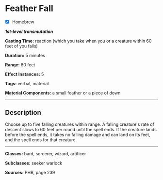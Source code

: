 # Feather Fall

- [x] Homebrew

***1st-level transmutation***

**Casting Time:** reaction (which you take when you or a creature within 60 feet of you falls)

**Duration:** 5 minutes

**Range:** 60 feet

**Effect Instances:** 5

**Tags:** verbal, material

**Material Components:** a small feather or a piece of down

---

## Description
Choose up to five falling creatures within range. A falling creature's rate of descent slows to 60 feet per round until the spell ends. If the creature lands before the spell ends, it takes no falling damage and can land on its feet, and the spell ends for that creature.

---

**Classes:** bard, sorcerer, wizard, artificer

**Subclasses:** seeker warlock

**Sources:** PHB, page 239

